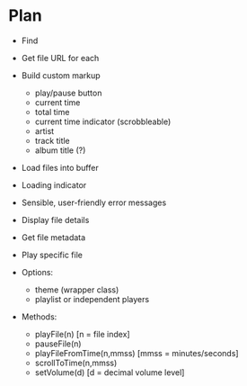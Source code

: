 # Plan

* Find <audio> elements

* Get file URL for each

* Build custom markup
    - play/pause button
    - current time
    - total time
    - current time indicator (scrobbleable)
    - artist
    - track title
    - album title (?)

* Load files into buffer

* Loading indicator

* Sensible, user-friendly error messages

* Display file details

* Get file metadata

* Play specific file

* Options:
    - theme (wrapper class)
    - playlist or independent players

* Methods:
    - playFile(n) [n = file index]
    - pauseFile(n)
    - playFileFromTime(n,mmss) [mmss = minutes/seconds]
    - scrollToTime(n,mmss)
    - setVolume(d) [d = decimal volume level]

